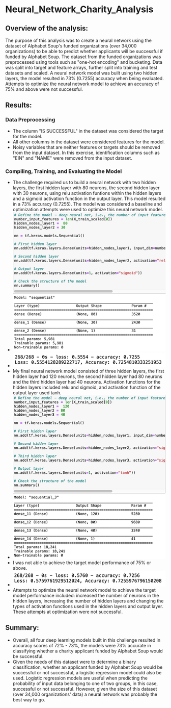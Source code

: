 # Neural_Network_Charity_Analysis
## Overview of the analysis: 
The purpose of this analysis was to create a neural network using the dataset of Alphabet Soup's funded organizations (over 34,000 organizations) to be able to predict whether applicants will be successful if funded by Alphabet Soup. The dataset from the funded organizations was preprocessed using tools such as "one-hot encoding" and bucketing. Data was split into target and feature arrays, further split into training and test datasets and scaled. A neural network model was built using two hidden layers, the model resulted in 73% (0.7255) accuracy when being evaluated. Attempts to optimize the neural network model to achieve an accuracy of 75% and above were not successful.

## Results: 

### Data Preprocessing
- The column "IS SUCCESSFUL" in the dataset was considered the target for the model.
- All other columns in the dataset were considered features for the model.
- Noisy variables that are neither features or targets should be removed from the input dataset. In this exercise, identification columns such as "EIN" and "NAME" were removed from the input dataset.

### Compiling, Training, and Evaluating the Model
- The challenge required us to build a neural network with two hidden layers, the first hidden layer with 80 neurons, the second hidden layer with 30 neurons, using relu activation funtions within the hidden layers and a sigmoid activation function in the output layer. This model resulted in a 73% accuracy (0.7255). The model was considered a baseline and optimization attempts were used to optimize this neural network model. 
- ![Model_Structure_Baseline](https://github.com/AaraniSivasekaram/Neural_Network_Charity_Analysis/blob/main/Model_Structure_Baseline.png)
- ![Accuracy_Results_Baseline_Model](https://github.com/AaraniSivasekaram/Neural_Network_Charity_Analysis/blob/main/Accuracy_Results_Baseline_Model.png)
- My final neural network model consisted of three hidden layers, the first hidden layer had 120 neurons, the second hidden layer had 80 neurons and the third hidden layer had 40 neurons. Activation functions for the hidden layers included relu and sigmoid, and activation function of the output layer used tanh. 
- ![Model_Structure_Opt#3](https://github.com/AaraniSivasekaram/Neural_Network_Charity_Analysis/blob/main/Model_Structure_Opt%233.png)
- I was not able to achieve the target model performance of 75% or above. 
- ![Accuracy_Results_Opt#3](https://github.com/AaraniSivasekaram/Neural_Network_Charity_Analysis/blob/main/Accuracy_Results_Opt%233.png)
- Attempts to optimize the neural network model to achieve the target model performance included: increased the number of neurons in the hidden layers, increasing the number of hidden layers and changing the types of activation functions used in the hidden layers and output layer. These attempts at optimization were not successful.

## Summary: 
- Overall, all four deep learning models built in this challenge resulted in accuracy scores of 72% - 73%, the models were 73% accurate in classifying whether a charity applicant funded by Alphabet Soup would be successful.
- Given the needs of this dataset were to determine a binary classification, whether an applicant funded by Alphabet Soup would be successful or not successful, a logistic regression model could also be used. Logistic regression models are useful when predicting the probability of input data belonging to one of two groups, in this case, successful or not successful. However, given the size of this dataset (over 34,000 organizations' data) a neural network was probably the best way to go.
